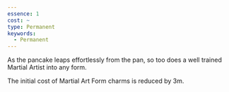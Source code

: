 ```yaml
---
essence: 1
cost: ~
type: Permanent
keywords:
  - Permanent
---
```


As the pancake leaps effortlessly from the pan, so too does a well trained Martial Artist into any form.

The initial cost of Martial Art Form charms is reduced by 3m.
